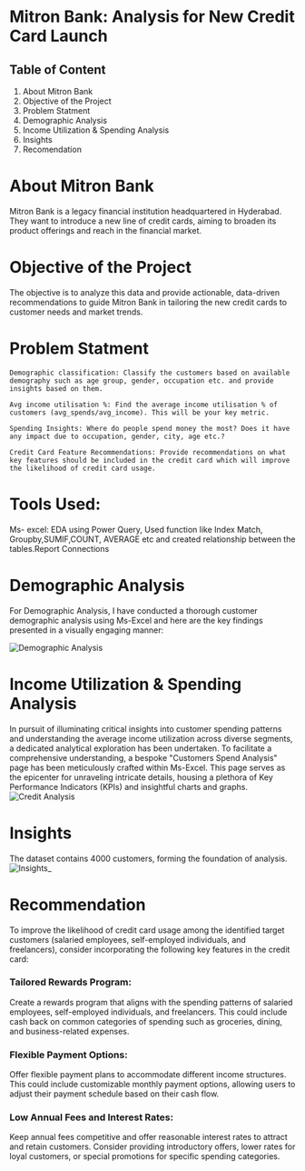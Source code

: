 # Mitron Bank: Analysis for New Credit Card Launch


## Table of Content

   1. About Mitron Bank
   2. Objective of the Project
   3. Problem Statment
   4. Demographic Analysis
   5. Income Utilization & Spending Analysis
   6. Insights 
   7. Recomendation
   
# About Mitron Bank
Mitron Bank is a legacy financial institution headquartered in Hyderabad. They want to introduce a new line of credit cards, aiming to broaden its product offerings and reach in the financial market.

#  Objective of the Project
The objective is to analyze this data and provide actionable, data-driven recommendations to guide Mitron Bank in tailoring the new credit cards to customer needs and market trends.

# Problem Statment
    Demographic classification: Classify the customers based on available demography such as age group, gender, occupation etc. and provide insights based on them.

    Avg income utilisation %: Find the average income utilisation % of customers (avg_spends/avg_income). This will be your key metric. 
   
    Spending Insights: Where do people spend money the most? Does it have any impact due to occupation, gender, city, age etc.? 

    Credit Card Feature Recommendations: Provide recommendations on what key features should be included in the credit card which will improve the likelihood of credit card usage.

 # Tools Used:
  Ms- excel: EDA using Power Query, Used function like Index Match, Groupby,SUMIF,COUNT, AVERAGE etc and created relationship between the tables.Report Connections

 # Demographic Analysis
 For Demographic Analysis, I have conducted a thorough customer demographic analysis using Ms-Excel and here are the key findings presented in a visually engaging manner:
 

![Demographic Analysis](https://github.com/aastha-concordia/Credit-Card-Report-Analysis/assets/99286129/e6d9b8cf-2833-4297-9971-fb3a02d91b6e)

# Income Utilization & Spending Analysis
In pursuit of illuminating critical insights into customer spending patterns and understanding the average income utilization across diverse segments, a dedicated analytical exploration has been undertaken. To facilitate a comprehensive understanding, a bespoke "Customers Spend Analysis" page has been meticulously crafted within Ms-Excel. This page serves as the epicenter for unraveling intricate details, housing a plethora of Key Performance Indicators (KPIs) and insightful charts and graphs.
![Credit Analysis](https://github.com/aastha-concordia/Credit-Card-Report-Analysis/assets/99286129/9521c98a-2052-4fb5-8757-192a88873880)



# Insights 
The dataset contains 4000 customers, forming the foundation of analysis.
![Insights_](https://github.com/aastha-concordia/Credit-Card-Report-Analysis/assets/99286129/59e89c3e-703e-49d8-942c-75d7f1fdf7e5)


# Recommendation
To improve the likelihood of credit card usage among the identified target customers (salaried employees, self-employed individuals, and freelancers), consider incorporating the following key features in the credit card:
### Tailored Rewards Program:
Create a rewards program that aligns with the spending patterns of salaried employees, self-employed individuals, and freelancers. This could include cash back on common categories of spending such as groceries, dining, and business-related expenses.
### Flexible Payment Options:
Offer flexible payment plans to accommodate different income structures. This could include customizable monthly payment options, allowing users to adjust their payment schedule based on their cash flow.
### Low Annual Fees and Interest Rates:
Keep annual fees competitive and offer reasonable interest rates to attract and retain customers. Consider providing introductory offers, lower rates for loyal customers, or special promotions for specific spending categories.




